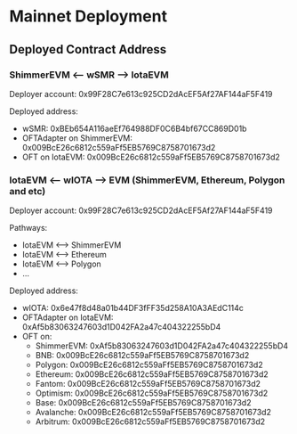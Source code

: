 # Mainnet Deployment

## Deployed Contract Address

### ShimmerEVM <-- wSMR --> IotaEVM

Deployer account: 0x99F28C7e613c925CD2dAcEF5Af27AF144aF5F419

Deployed address:

- wSMR: 0xBEb654A116aeEf764988DF0C6B4bf67CC869D01b
- OFTAdapter on ShimmerEVM: 0x009BcE26c6812c559aFf5EB5769C8758701673d2
- OFT on IotaEVM: 0x009BcE26c6812c559aFf5EB5769C8758701673d2

### IotaEVM <-- wIOTA --> EVM (ShimmerEVM, Ethereum, Polygon and etc)

Deployer account: 0x99F28C7e613c925CD2dAcEF5Af27AF144aF5F419

Pathways:

- IotaEVM <--> ShimmerEVM
- IotaEVM <--> Ethereum
- IotaEVM <--> Polygon
- ...

Deployed address:

- wIOTA: 0x6e47f8d48a01b44DF3fFF35d258A10A3AEdC114c
- OFTAdapter on IotaEVM: 0xAf5b83063247603d1D042FA2a47c404322255bD4
- OFT on:
  - ShimmerEVM: 0xAf5b83063247603d1D042FA2a47c404322255bD4
  - BNB: 0x009BcE26c6812c559aFf5EB5769C8758701673d2
  - Polygon: 0x009BcE26c6812c559aFf5EB5769C8758701673d2
  - Ethereum: 0x009BcE26c6812c559aFf5EB5769C8758701673d2
  - Fantom: 0x009BcE26c6812c559aFf5EB5769C8758701673d2
  - Optimism: 0x009BcE26c6812c559aFf5EB5769C8758701673d2
  - Base: 0x009BcE26c6812c559aFf5EB5769C8758701673d2
  - Avalanche: 0x009BcE26c6812c559aFf5EB5769C8758701673d2
  - Arbitrum: 0x009BcE26c6812c559aFf5EB5769C8758701673d2
